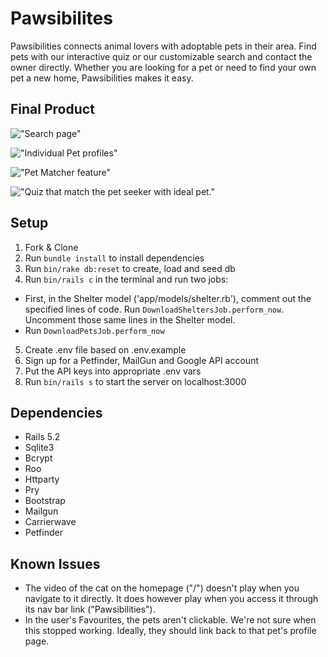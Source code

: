 # Pawsibilites

Pawsibilities connects animal lovers with adoptable pets in their area. Find pets with our interactive quiz or our customizable search and contact the owner directly. Whether you are looking for a pet or need to find your own pet a new home, Pawsibilities makes it easy.

## Final Product

!["Search page"](https://github.com/adibalamir/Pawsibilities/blob/master/docs/search.png)

!["Individual Pet profiles"](https://github.com/adibalamir/Pawsibilities/blob/master/docs/pet-profile.png)

!["Pet Matcher feature"](https://github.com/adibalamir/Pawsibilities/blob/master/docs/pet-matcher.png)

!["Quiz that match the pet seeker with ideal pet."](https://github.com/adibalamir/Pawsibilities/blob/master/docs/pet-matcher-quiz.png)


## Setup

1. Fork & Clone
2. Run `bundle install` to install dependencies
3. Run `bin/rake db:reset` to create, load and seed db
4. Run `bin/rails c` in the terminal and run two jobs:
* First, in the Shelter model ('app/models/shelter.rb'), comment out the specified lines of code. Run `DownloadSheltersJob.perform_now`. Uncomment those same lines in the Shelter model.
* Run `DownloadPetsJob.perform_now`
5. Create .env file based on .env.example
6. Sign up for a Petfinder, MailGun and Google API account
7. Put the API keys into appropriate .env vars
8. Run `bin/rails s` to start the server on localhost:3000


## Dependencies

* Rails 5.2
* Sqlite3
* Bcrypt
* Roo
* Httparty
* Pry
* Bootstrap
* Mailgun
* Carrierwave
* Petfinder

## Known Issues
* The video of the cat on the homepage ("/") doesn't play when you navigate to it directly. It does however play when you access it through its nav bar link ("Pawsibilities").
* In the user's Favourites, the pets aren't clickable. We're not sure when this stopped working. Ideally, they should link back to that pet's profile page.
